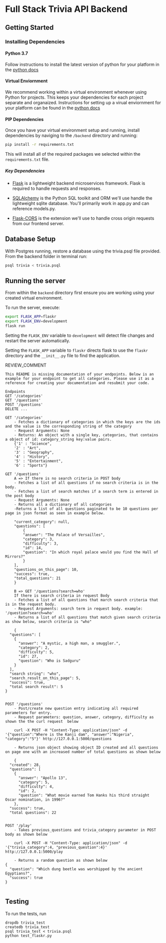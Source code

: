 # Full Stack Trivia API Backend

## Getting Started

### Installing Dependencies

#### Python 3.7

Follow instructions to install the latest version of python for your platform in the [python docs](https://docs.python.org/3/using/unix.html#getting-and-installing-the-latest-version-of-python)

#### Virtual Enviornment

We recommend working within a virtual environment whenever using Python for projects. This keeps your dependencies for each project separate and organaized. Instructions for setting up a virual enviornment for your platform can be found in the [python docs](https://packaging.python.org/guides/installing-using-pip-and-virtual-environments/)

#### PIP Dependencies

Once you have your virtual environment setup and running, install dependencies by naviging to the `/backend` directory and running:

```bash
pip install -r requirements.txt
```

This will install all of the required packages we selected within the `requirements.txt` file.

##### Key Dependencies

- [Flask](http://flask.pocoo.org/)  is a lightweight backend microservices framework. Flask is required to handle requests and responses.

- [SQLAlchemy](https://www.sqlalchemy.org/) is the Python SQL toolkit and ORM we'll use handle the lightweight sqlite database. You'll primarily work in app.py and can reference models.py. 

- [Flask-CORS](https://flask-cors.readthedocs.io/en/latest/#) is the extension we'll use to handle cross origin requests from our frontend server. 

## Database Setup
With Postgres running, restore a database using the trivia.psql file provided. From the backend folder in terminal run:
```bash
psql trivia < trivia.psql
```

## Running the server

From within the `backend` directory first ensure you are working using your created virtual environment.

To run the server, execute:

```bash
export FLASK_APP=flaskr
export FLASK_ENV=development
flask run
```

Setting the `FLASK_ENV` variable to `development` will detect file changes and restart the server automatically.

Setting the `FLASK_APP` variable to `flaskr` directs flask to use the `flaskr` directory and the `__init__.py` file to find the application. 


REVIEW_COMMENT
```
This README is missing documentation of your endpoints. Below is an example for your endpoint to get all categories. Please use it as a reference for creating your documentation and resubmit your code. 

Endpoints
GET '/categories'
GET '/questions'
POST '/questions'
DELETE ...

GET '/categories'
    - Fetches a dictionary of categories in which the keys are the ids and the value is the corresponding string of the category
    - Request Arguments: None
    - Returns: An object with a single key, categories, that contains a object of id: category_string key:value pairs. 
    {'1' : "Science",
    '2' : "Art",
    '3' : "Geography",
    '4' : "History",
    '5' : "Entertainment",
    '6' : "Sports"}

GET '/questions'
    A => If there is no search criteria in POST body
    - Fetches a list of all questions if no search criteria is in the body.
    - Fetches a list of search matches if a search term is entered in the post body
    - Request Arguments: None
    - Returns all a dictionary of all categories
    -Returns a list of all questions paginated to be 10 questions per page in json format as seen in example below.

    "current_category": null, 
    "questions": [
        {
        "answer": "The Palace of Versailles", 
        "category": 3, 
        "difficulty": 3, 
        "id": 14, 
        "question": "In which royal palace would you find the Hall of Mirrors?"
        }
    ], 
    "questions_on_this_page": 10, 
    "success": true, 
    "total_questions": 21
    }

    B => GET '/questions?search=who'
    If there is search criteria in request Body
    - Fetches a list of all questions that march search criteria that is in the request body.
    - Request Arguments: search term in request body. example: '/question?search=who'
    - Returns a list of all questions that match given search criteria as show below, search criteria is "who"

    {
  "questions": [
    {
      "answer": "A mystic, a high man, a smuggler.", 
      "category": 2, 
      "difficulty": 5, 
      "id": 27, 
      "question": "Who is Sadguru"
    }
  ], 
  "search string": "who", 
  "search_result_on_this_page": 5, 
  "success": true, 
  "total search result": 5
}


POST '/questions'
    - Post/create new question entry indicating all required parameters for entry.
    - Request parameters: question, answer, category, difficulty as shown the the curl request  below

    curl -X POST -H "Content-Type: application/json" -d '{"question":"Where is the Kanji dam", "answer":"Nigeria", "category":"5"}' http://127.0.0.1:5000/questions

    - Returns json object showing object ID created and all questions on page one with an increased number of total questions as shown below 

    {
  "created": 28, 
  "questions": [
    {
      "answer": "Apollo 13", 
      "category": 5, 
      "difficulty": 4, 
      "id": 2, 
      "question": "What movie earned Tom Hanks his third straight Oscar nomination, in 1996?"
    }, 
  "success": true, 
  "total questions": 22


POST '/play'
    - Takes previous_questions and trivia_category parameter in POST body as shown below

    curl -X POST -H "Content-Type: application/json" -d '{"trivia_category":4, "previous_question":4}' http://127.0.0.1:5000/play

    - Returns a random question as shown below
{
  "question": "Which dung beetle was worshipped by the ancient Egyptians?", 
  "success": true
}


```


## Testing
To run the tests, run
```
dropdb trivia_test
createdb trivia_test
psql trivia_test < trivia.psql
python test_flaskr.py
```